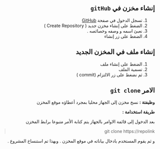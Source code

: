 ﻿



<div dir = rtl > 

## إنشاء مخزن في `gitHub`

 1. تسجل الدخول في صفحة [GitHub](https://github.com/)
 2. الضغط على إنشاء مخزن جديد ( Create Repository )
 3. نعبئ اسمه  و وصفه وخصائصه .
 4. الضغط على زر إنشاء

## إنشاء ملف في المخزن الجديد

 1. الضغط على إنشاء ملف 
 2. تسمية الملف
 3. ثم نضغط على زر الالتزام (commit )

## الامر `git clone`
**وظيفتة :** نسخ مخزن إلى الجهاز محليا بمجرد أعطاؤه موقع المخزن

**طريقة استخدامة :**

بعد الدخول إلى قائمة الاوامر بالجهاز يتم كتابة الأمر متبوعا برابط المخزن 
<div dir = rtl > 

>  git clone https://repolink

</dir>
و ثم يقوم المستخدم بادخال بياناته في موقع المخزن . وبهذا تم استنساخ المشروع .

</dir>




